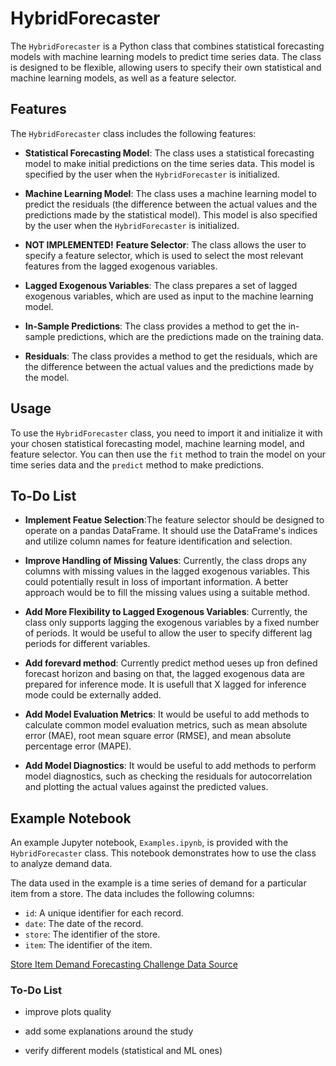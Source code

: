 # HybridForecaster

The `HybridForecaster` is a Python class that combines statistical forecasting models with machine learning models to predict time series data. The class is designed to be flexible, allowing users to specify their own statistical and machine learning models, as well as a feature selector.

## Features

The `HybridForecaster` class includes the following features:

- **Statistical Forecasting Model**: The class uses a statistical forecasting model to make initial predictions on the time series data. This model is specified by the user when the `HybridForecaster` is initialized.

- **Machine Learning Model**: The class uses a machine learning model to predict the residuals (the difference between the actual values and the predictions made by the statistical model). This model is also specified by the user when the `HybridForecaster` is initialized.

- **NOT IMPLEMENTED!** **Feature Selector**: The class allows the user to specify a feature selector, which is used to select the most relevant features from the lagged exogenous variables.

- **Lagged Exogenous Variables**: The class prepares a set of lagged exogenous variables, which are used as input to the machine learning model.

- **In-Sample Predictions**: The class provides a method to get the in-sample predictions, which are the predictions made on the training data.

- **Residuals**: The class provides a method to get the residuals, which are the difference between the actual values and the predictions made by the model.

## Usage

To use the `HybridForecaster` class, you need to import it and initialize it with your chosen statistical forecasting model, machine learning model, and feature selector. You can then use the `fit` method to train the model on your time series data and the `predict` method to make predictions.

## To-Do List

- **Implement Featue Selection**:The feature selector should be designed to operate on a pandas DataFrame. It should use the DataFrame's indices and utilize column names for feature identification and selection.

- **Improve Handling of Missing Values**: Currently, the class drops any columns with missing values in the lagged exogenous variables. This could potentially result in loss of important information. A better approach would be to fill the missing values using a suitable method.

- **Add More Flexibility to Lagged Exogenous Variables**: Currently, the class only supports lagging the exogenous variables by a fixed number of periods. It would be useful to allow the user to specify different lag periods for different variables.

- **Add forevard method**: Currently predict method ueses up fron defined forecast horizon and basing on that, the lagged exogenous data are prepared for inference mode. It is usefull that X lagged for inference mode could be externally added.

- **Add Model Evaluation Metrics**: It would be useful to add methods to calculate common model evaluation metrics, such as mean absolute error (MAE), root mean square error (RMSE), and mean absolute percentage error (MAPE).

- **Add Model Diagnostics**: It would be useful to add methods to perform model diagnostics, such as checking the residuals for autocorrelation and plotting the actual values against the predicted values.

## Example Notebook

An example Jupyter notebook, `Examples.ipynb`, is provided with the `HybridForecaster` class. This notebook demonstrates how to use the class to analyze demand data.

The data used in the example is a time series of demand for a particular item from a store. The data includes the following columns:

- `id`: A unique identifier for each record.
- `date`: The date of the record.
- `store`: The identifier of the store.
- `item`: The identifier of the item.

[Store Item Demand Forecasting Challenge Data Source](https://www.kaggle.com/competitions/demand-forecasting-kernels-only/data)

### To-Do List

- improve plots quality

- add some explanations around the study

- verify different models (statistical and ML ones)
